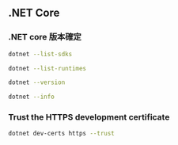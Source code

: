 ## .NET Core

### .NET core 版本確定

```sh
dotnet --list-sdks

dotnet --list-runtimes

dotnet --version

dotnet --info
```

### Trust the HTTPS development certificate 

```sh
dotnet dev-certs https --trust
```

### 

```sh

```